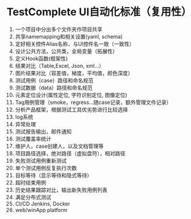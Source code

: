 # TestComplete UI自动化标准（复用性）

1. 一个项目中分出多个文件夹作项目共享
2. 共享namemapping和相关设置(yaml, schema)
3. 定好相关控件Alias名称，与UI控件名一致（一致性）
4. 设计公共方法，公共类，全局变量（拓展性）
5. 定义Hook函数(框架性)
6. 结果对比（Table,Excel, Json, xml...）
7. 图片结果对比（容差值，梯度，平均值，颜色深度）
8. 测试用例（case）路径和命名规范
9.  测试数据（data）路径和命名规范
10. 元素定位设计(属性定位, 字符识别定位, 图像定位)
11. Tag用例管理（smoke，regress...随case记录，额外管理文件记录）
12. 分析产品框架，根据测试工具优劣势进行比较选择
13. log系统
14. 异常处理
15. 测试报告输出，邮件通知
16. 测试覆盖率统计
17. 维护人，case创建人，以及文档管理等
18. 项目路径选择，绝对路径（虚拟盘符），相对路径
19. 失败测试用例重新测试
20. 单个测试用例反复执行次数
21. 目标等待（显示等待和隐式等待）
22. 超时结束用例
23. 历史结果跟踪对比，输出新失败用例列表
24. 满足分布式测试
25. CI/CD Jenkins, Docker
26. web/winApp platform